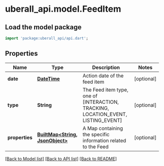 # uberall_api.model.FeedItem

## Load the model package
```dart
import 'package:uberall_api/api.dart';
```

## Properties
Name | Type | Description | Notes
------------ | ------------- | ------------- | -------------
**date** | [**DateTime**](DateTime.md) | Action date of the feed item | [optional] 
**type** | **String** | The Feed item type, one of [INTERACTION, TRACKING, LOCATION_EVENT, LISTING_EVENT] | [optional] 
**properties** | [**BuiltMap&lt;String, JsonObject&gt;**](JsonObject.md) | A Map containing the specific information related to the Feed | [optional] 

[[Back to Model list]](../README.md#documentation-for-models) [[Back to API list]](../README.md#documentation-for-api-endpoints) [[Back to README]](../README.md)


